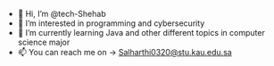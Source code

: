 - 👋 Hi, I’m @tech-Shehab
- 👀 I’m interested in programming and cybersecurity
- 🌱 I’m currently learning Java and other different topics in computer science major
- 📫 You can reach me on -> Salharthi0320@stu.kau.edu.sa

<!---
tech-Shehab/tech-Shehab is a ✨ special ✨ repository because its `README.md` (this file) appears on your GitHub profile.
You can click the Preview link to take a look at your changes.
--->
